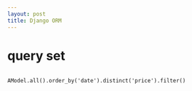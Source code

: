 ```yaml
---
layout: post
title: Django ORM
---
```


# query set
```

AModel.all().order_by('date').distinct('price').filter()

```
